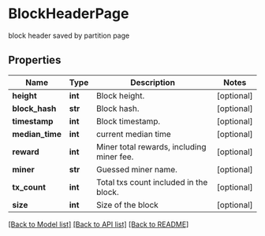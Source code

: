 # BlockHeaderPage

block header saved by partition page
## Properties
Name | Type | Description | Notes
------------ | ------------- | ------------- | -------------
**height** | **int** | Block height. | [optional] 
**block_hash** | **str** | Block hash. | [optional] 
**timestamp** | **int** | Block timestamp. | [optional] 
**median_time** | **int** | current median time | [optional] 
**reward** | **int** | Miner total rewards, including miner fee. | [optional] 
**miner** | **str** | Guessed miner name. | [optional] 
**tx_count** | **int** | Total txs count included in the block. | [optional] 
**size** | **int** | Size of the block | [optional] 

[[Back to Model list]](../README.md#documentation-for-models) [[Back to API list]](../README.md#documentation-for-api-endpoints) [[Back to README]](../README.md)


